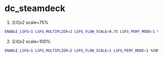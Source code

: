 # dc_steamdeck
1. 오리x2 scale=75%
```bash
ENABLE_LSFG=1 LSFG_MULTIPLIER=2 LSFG_FLOW_SCALE=0.75 LSFG_PERF_MODE=1 %COMMAND%
```
2. 오리x2 scale=100%
```bash
ENABLE_LSFG=1 LSFG_MULTIPLIER=2 LSFG_FLOW_SCALE=1 LSFG_PERF_MODE=1 %COMMAND%
```

